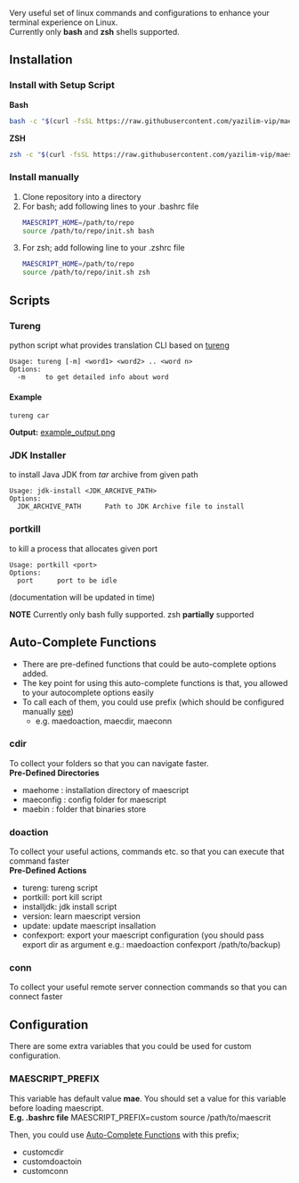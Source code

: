 Very useful set of linux commands and configurations to enhance your terminal experience on Linux. \
Currently only **bash** and **zsh** shells supported.

## Installation

### Install with Setup Script
**Bash**
```sh
bash -c "$(curl -fsSL https://raw.githubusercontent.com/yazilim-vip/maescript/main/install.sh)"
```

**ZSH**
```sh
zsh -c "$(curl -fsSL https://raw.githubusercontent.com/yazilim-vip/maescript/main/install.sh)"
```

### Install manually
1. Clone repository into a directory
2. For bash; add following lines to your .bashrc file
   ```sh
   MAESCRIPT_HOME=/path/to/repo
   source /path/to/repo/init.sh bash
   ``` 
3. For zsh; add following line to your .zshrc file
   ```sh
   MAESCRIPT_HOME=/path/to/repo
   source /path/to/repo/init.sh zsh
   ```

## Scripts
### Tureng
python script what provides translation CLI based on [tureng](https://tureng.com)

```
Usage: tureng [-m] <word1> <word2> .. <word n>
Options:
  -m     to get detailed info about word
```
#### Example
```
tureng car
```
**Output:** [example_output.png](./docs/ex_tureng.png)

### JDK Installer
to install Java JDK from *tar* archive from given path

```
Usage: jdk-install <JDK_ARCHIVE_PATH>
Options:
  JDK_ARCHIVE_PATH      Path to JDK Archive file to install
```

### portkill
to kill a process that allocates given port
```
Usage: portkill <port>
Options:
  port      port to be idle
```

(documentation will be updated in time)

**NOTE** Currently only bash fully supported. zsh **partially** supported


## Auto-Complete Functions
* There are pre-defined functions that could be auto-complete options added. 
* The key point for using this auto-complete functions is that, you allowed to your autocomplete options easily
* To call each of them, you could use prefix (which should be configured manually [see](./CONFIGURATION.md))
  * e.g. maedoaction, maecdir, maeconn

### cdir
To collect your folders so that you can navigate faster. \
**Pre-Defined Directories** 
* maehome : installation directory of maescript
* maeconfig : config folder for maescript
* maebin : folder that binaries store

### doaction 
To collect your useful actions, commands etc. so that you can execute that command faster \
**Pre-Defined Actions** 
* tureng: tureng script
* portkill: port kill script
* installjdk: jdk install script
* version: learn maescript version
* update: update maescript insallation
* confexport: export your maescript configuration (you should pass export dir as argument e.g.: maedoaction confexport /path/to/backup)

### conn
To collect your useful remote server connection commands so that you can connect  faster


## Configuration
There are some extra variables that you could be used for custom configuration.

### MAESCRIPT_PREFIX
This variable has default value **mae**. You should set a value for this variable before loading maescript. \
**E.g. .bashrc file**
MAESCRIPT_PREFIX=custom
source /path/to/maescrit

Then, you could use [Auto-Complete Functions](./AUTO_COMPLETE_FUNCTIONS.md) with this prefix;
* customcdir
* customdoactoin
* customconn